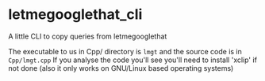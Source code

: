 # letmegooglethat_cli
A little CLI to copy queries from letmegooglethat

The executable to us in Cpp/ directory is `lmgt` and the source code is in `Cpp/lmgt.cpp`
If you analyse the code you'll see you'll need to install 'xclip' if not done (also it only works on GNU/Linux based operating systems)
